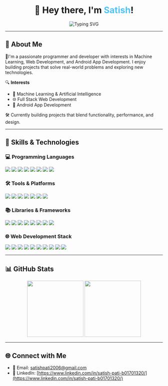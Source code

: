 <h1 align="center">👋 Hey there, I'm <span style="color:#4FC3F7;">Satish</span>!</h1>

<p align="center">
  <img src="https://readme-typing-svg.herokuapp.com?font=Fira+Code&pause=1000&color=36BCF7&center=true&vCenter=true&width=500&lines=🚀+Passionate+Developer;🤖+ML+%26+AI+Enthusiast;🌐+Web+%26+App+Developer;📚+Always+Learning+Something+New!" alt="Typing SVG" />
</p>

---

## 🚀 About Me

🎯I'm a passionate programmer and developer with interests in Machine Learning, Web Development, and Android App Development. I enjoy building projects that solve real-world problems and exploring new technologies.

🔍 **Interests**  
- 🤖 Machine Learning & Artificial Intelligence  
- 🌐 Full Stack Web Development  
- 📱 Android App Development  

🛠️ Currently building projects that blend functionality, performance, and design.

---

## 🧠 Skills & Technologies

### 💻 Programming Languages
<p>
  <img src="https://img.shields.io/badge/C++-00599C?style=flat&logo=c%2B%2B&logoColor=white"/>
  <img src="https://img.shields.io/badge/Java-ED8B00?style=flat&logo=java&logoColor=white"/>
  <img src="https://img.shields.io/badge/Python-3776AB?style=flat&logo=python&logoColor=white"/>
  <img src="https://img.shields.io/badge/JavaScript-F7DF1E?style=flat&logo=javascript&logoColor=black"/>
  <img src="https://img.shields.io/badge/Kotlin-0095D5?style=flat&logo=kotlin&logoColor=white"/>
  <img src="https://img.shields.io/badge/C-00599C?style=flat&logo=c&logoColor=white"/>
  <img src="https://img.shields.io/badge/C%23-239120?style=flat&logo=c-sharp&logoColor=white"/>
  <img src="https://img.shields.io/badge/SQL-4479A1?style=flat&logo=mysql&logoColor=white"/>
</p>

### 🛠 Tools & Platforms
<p>
  <img src="https://img.shields.io/badge/Git-F05032?style=flat&logo=git&logoColor=white"/>
  <img src="https://img.shields.io/badge/VSC-007ACC?style=flat&logo=visual-studio-code&logoColor=white"/>
  <img src="https://img.shields.io/badge/Android_Studio-3DDC84?style=flat&logo=android-studio&logoColor=white"/>
  <img src="https://img.shields.io/badge/Jupyter-F37626?style=flat&logo=jupyter&logoColor=white"/>
  <img src="https://img.shields.io/badge/Colab-F9AB00?style=flat&logo=google-colab&logoColor=white"/>
  <img src="https://img.shields.io/badge/Linux-FCC624?style=flat&logo=linux&logoColor=black"/>
  <img src="https://img.shields.io/badge/Docker-2496ED?style=flat&logo=docker&logoColor=white"/>
</p>

### 📚 Libraries & Frameworks
<p>
  <img src="https://img.shields.io/badge/TensorFlow-FF6F00?style=flat&logo=tensorflow&logoColor=white"/>
  <img src="https://img.shields.io/badge/Keras-D00000?style=flat&logo=keras&logoColor=white"/>
  <img src="https://img.shields.io/badge/NumPy-013243?style=flat&logo=numpy&logoColor=white"/>
  <img src="https://img.shields.io/badge/Pandas-150458?style=flat&logo=pandas&logoColor=white"/>
  <img src="https://img.shields.io/badge/Matplotlib-11557C?style=flat"/>
  <img src="https://img.shields.io/badge/Seaborn-2E8BC0?style=flat"/>
  <img src="https://img.shields.io/badge/Scikit--learn-F7931E?style=flat&logo=scikit-learn&logoColor=white"/>
  <img src="https://img.shields.io/badge/HuggingFace-FFBF00?style=flat&logo=huggingface&logoColor=black"/>
</p>

### 🌐 Web Development Stack
<p>
  <img src="https://img.shields.io/badge/HTML5-E34F26?style=flat&logo=html5&logoColor=white"/>
  <img src="https://img.shields.io/badge/CSS3-1572B6?style=flat&logo=css3&logoColor=white"/>
  <img src="https://img.shields.io/badge/JavaScript-F7DF1E?style=flat&logo=javascript&logoColor=black"/>
  <img src="https://img.shields.io/badge/React-20232A?style=flat&logo=react&logoColor=61DAFB"/>
  <img src="https://img.shields.io/badge/Tailwind_CSS-38B2AC?style=flat&logo=tailwind-css&logoColor=white"/>
  <img src="https://img.shields.io/badge/Node.js-339933?style=flat&logo=nodedotjs&logoColor=white"/>
  <img src="https://img.shields.io/badge/Express.js-404D59?style=flat"/>
  <img src="https://img.shields.io/badge/Flask-000000?style=flat&logo=flask&logoColor=white"/>
  <img src="https://img.shields.io/badge/MongoDB-47A248?style=flat&logo=mongodb&logoColor=white"/>
  <img src="https://img.shields.io/badge/MySQL-4479A1?style=flat&logo=mysql&logoColor=white"/>
</p>

---

## 📊 GitHub Stats

<p align="center">
  <img src="https://github-readme-stats.vercel.app/api?username=satish-pati&show_icons=true&theme=tokyonight&count_private=true&hide_border=true&hide_title=true" height="180px" />
  <img src="https://github-readme-stats.vercel.app/api/top-langs/?username=satish-pati&layout=compact&theme=tokyonight&hide_border=true" height="180px"/>
</p>

---

## 🌐 Connect with Me

- 📧 Email: [satishpati2006@gmail.com](mailto:satishpati2006@gmail.com)  
- 🔗 LinkedIn: [https://www.linkedin.com/in/satish-pati-b01701320/](https://www.linkedin.com/in/satish-pati-b01701320/)


